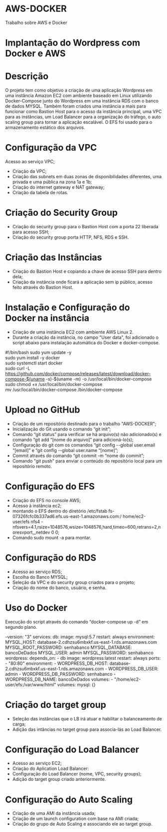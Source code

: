 # AWS-DOCKER
Trabalho sobre AWS e Docker
# Implantação do Wordpress com Docker e AWS
# Descrição
O projeto tem como objetivo a criação de uma aplicação Wordpress em uma instância Amazon EC2 com ambiente baseado em Linux utilizando Docker-Compose junto do Wordpress em uma instância RDS com o banco de dados MYSQL. Também foram criados uma instância a mais para funcionar como Bastion Host para o acesso da instância principal, uma VPC para as instâncias, um Load Balancer para a organização do tráfego, o auto scaling group para tornar a aplicação escalável. O EFS foi usado para o armazenamento estático dos arquivos.

# Configuração da VPC
Acesso ao serviço VPC;
- Criação da VPC;
- Criação das subnets em duas zonas de disponibilidades diferentes, uma privada e uma pública na zona 1a e 1b;
- Criação do internet gateway e NAT gateway;
- Criação da tabela de rotas.

# Criação do Security Group
- Criação do security group para o Bastion Host com a porta 22 liberada para acesso SSH;
- Criação do security group porta HTTP, NFS, RDS e SSH.

# Criação das Instâncias
- Criação do Bastion Host e copiando a chave de acesso SSH para dentro dela;
- Criação da instância onde ficará a aplicação sem ip público, acesso feito através do Bastion Host.
# Instalação e Configuração do Docker na instância
- Criação de uma instância EC2 com ambiente AWS Linux 2.
- Durante a criação da instância, no campo "User data", foi adicionado o script abaixo para instalação automática do Docker e docker-compose.

#!/bin/bash
sudo yum update -y  
sudo yum install -y docker  
sudo systemctl start docker  
sudo curl -L https://github.com/docker/compose/releases/latest/download/docker-compose-$(uname -s)-$(uname -m) -o /usr/local/bin/docker-compose  
sudo chmod +x /usr/local/bin/docker-compose  
mv /usr/local/bin/docker-compose /bin/docker-compose  

# Upload no GitHub
- Criação de um repositório destinado para o trabalho "AWS-DOCKER";
- Inicialização do Git usando o comando “git init”;
- Comando “git status” para verificar se há arquivo(s) não adicionado(s) e comando “git add “[nome do arquivo]” para adicioná-lo(s);
- Configuração do git com os comandos “git config --global user.email “[email]” e “git config --global user.name “[nome]”;
- Commit através do comando “git commit -m “nome do commit”;
- Comando "git push" para enviar o conteúdo do repositório local para um repositório remoto.

# Configuração do EFS
- Criação do EFS  no console AWS;
- Acesso à instância ec2;
- montando o EFS dentro do diretório /etc/fstab  fs-07326fcfc0b337ad6.efs.us-east-1.amazonaws.com:/ home/ec2-user/efs nfs4 - nfsvers=4.1,rsize=1048576,wsize=1048576,hard,timeo=600,retrans=2,noresvport,_netdev 0 0;
- Comando sudo mount -a para montar.

# Configuração do RDS
- Acesso ao serviço RDS;
- Escolha do Banco MYSQL;
- Seleção da VPC e do security group criados para o projeto;
- Criação do nome do banco, usuário, e senha.

# Uso do Docker
Execução do script através do comando “docker-compose up -d” em segundo plano.

-version: "3"
services:
  db:
    image: mysql:5.7
    restart: always
    environment:
      MYSQL_HOST: database-2.cdhzsu6mbxkf.us-east-1.rds.amazonaws.com
      MYSQL_ROOT_PASSWORD: senhabanco
      MYSQL_DATABASE: bancoDeDados
      MYSQL_USER: admin
      MYSQL_PASSWORD: senhabanco
  wordpress:
    depends_on:
      - db
    image: wordpress:latest
    restart: always
    ports:
      - "80:80"
    environment:
      - WORDPRESS_DB_HOST: database-2.cdhzsu6mbxkf.us-east-1.rds.amazonaws.com
      - WORDPRESS_DB_USER: admin
      - WORDPRESS_DB_PASSWORD: senhabanco
      - WORDPRESS_DB_NAME: bancoDeDados
    volumes:
      - "/home/ec2-user/efs:/var/www/html"
volumes:
  mysql: {}




# Criação do target group
- Seleção das instâncias que o LB irá atuar e habilitar o balanceamento de carga;
- Adição das intâncias no target group para associa-lás ao Load Balancer.

# Configuração do Load Balancer
- Acesso ao serviço EC2;
- Criação do Aplication Load Balancer:
- Configuração do Load Balancer (nome, VPC, security groups);
- Adição do target group criado anteriormente.


# Configuração do Auto Scaling
- Criação de uma AMI da instância usada;
- Criação de um launch configuration com base na AMI criada;
- Criação do grupo de Auto Scaling e associando ele ao target group.
